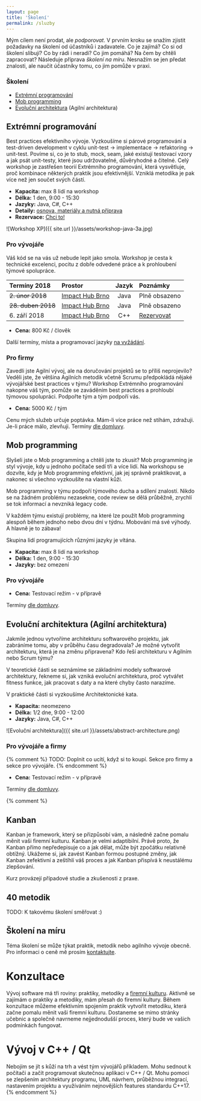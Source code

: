 ```yaml
---
layout: page
title: 'Školení'
permalink: /sluzby
---
```


Mým cílem není prodat, ale *podporovat*.
V prvním kroku se snažím zjistit požadavky na školení od účastníků i zadavatele.
Co je zajímá? Co si od školení slibují? Co by rádi i neradi? Co jim pomáhá? Na čem by chtěli zapracovat?
Následuje příprava *školení na míru*. Nesnažím se jen předat znalosti, ale naučit účastníky tomu, co jim pomůže v praxi.

### Školení

- [Extrémní programování](/sluzby#extrémní-programování)
- [Mob programming](/sluzby#mob-programming)
- [Evoluční architektura](/sluzby#evoluční-architektura) (Agilní architektura)

## Extrémní programování

Best practices efektivního vývoje. Vyzkoušíme si párové programování a test-driven development
v cyklu unit-test &rarr; implementace &rarr; refaktoring &rarr; unit-test.
Povíme si, co je to stub, mock, seam, jaké existují testovací vzory a jak
psát unit-testy, které jsou udržovatelné, důvěryhodné a čitelné.
Celý workshop je zastřešen teorií Extrémního programování, která vysvětluje,
proč kombinace některých praktik jsou efektivnější.
Vzniklá metodika je pak více než jen součet svých částí.

- **Kapacita:** max 8 lidí na workshop
- **Délka:** 1 den, 9:00 - 15:30
- **Jazyky:** Java, C#, C++
- **Detaily:** [osnova, materiály a nutná příprava](/workshop-extremniho-programovani)
- **Rezervace:** [Chci to!](/workshop-extremniho-programovani-rezervace)

![Workshop XP]({{ site.url }}/assets/workshop-java-3a.jpg)

### Pro vývojáře

Váš kód se na vás už nebude lepit jako smola. Workshop je cesta k technické excelenci,
pocitu z dobře odvedené práce a k prohloubení týmové spolupráce.

| Termíny 2018             | Prostor                                       | Jazyk | Poznámky      |
|:------------------------ |:--------------------------------------------- |:-----:|:--------------|
| ~~2. únor 2018~~         | [Impact Hub Brno](https://www.hubbrno.cz/en/) | Java  | Plně obsazeno |
| ~~28. duben 2018~~       | [Impact Hub Brno](https://www.hubbrno.cz/en/) | Java  | Plně obsazeno |
| 6. září 2018             | [Impact Hub Brno](https://www.hubbrno.cz/en/) | C++   | [Rezervovat](/workshop-extremniho-programovani-rezervace) |

- **Cena:** 800 Kč / člověk

Další termíny, místa a programovací jazyky [na vyžádání](/kontakt).

### Pro firmy

Zavedli jste Agilní vývoj, ale na doručování projektů se to příliš neprojevilo?
Veděli jste, že většina Agilních metodik včetně Scrumu předpokládá nějaké vývojářské best practices v týmu?
Workshop Extrémního programování nakopne váš tým, pomůže se zaváděním best practices a prohloubí týmovou spolupráci.
Podpořte tým a tým podpoří vás.

- **Cena:** 5000 Kč / tým

Cenu mých služeb určuje poptávka. Mám-li více práce než stíhám, zdražuji. Je-li práce málo, zlevňuji.
Termíny [dle domluvy](/kontakt).

## Mob programming

Slyšeli jste o Mob programming a chtěli jste to zkusit?
Mob programming je styl vývoje, kdy u jednoho počítače sedí tři a více lidí.
Na workshopu se dozvíte, kdy je Mob programming efektivní, jak jej správně
praktikovat, a nakonec si všechno vyzkoušíte na vlastní kůži.

Mob programming v týmu podpoří týmového ducha a sdílení znalostí.
Nikdo se na žádném problému nezasekne, code review se dělá průběžně,
zrychlí se tok informací a nevzniká legacy code.

V každém týmu existují problémy, na které lze
použít Mob programming alespoň během jednoho nebo dvou dní v týdnu.
Mobování má své výhody. A hlavně je to zábava!

Skupina lidí programujících různými jazyky je vítána.

- **Kapacita:** max 8 lidí na workshop
- **Délka:** 1 den, 9:00 - 15:30
- **Jazyky:** bez omezení

### Pro vývojáře

- **Cena:** Testovací režim - v přípravě

Termíny [dle domluvy](/kontakt).

## Evoluční architektura (Agilní architektura)

Jakmile jednou vytvoříme architekturu softwarového projektu,
jak zabráníme tomu, aby v průběhu času degradovala?
Je možné vytvořit architekturu, která je na změnu připravena?
Kdo řeší architekturu v Agilním nebo Scrum týmu?

V teoretické části se seznámíme se základními modely softwarové architektury,
řekneme si, jak vzniká evoluční architektura, proč vytvářet fitness funkce,
jak pracovat s daty a na které chyby často narazíme.

V praktické části si vyzkoušíme Architektonické kata.

- **Kapacita:** neomezeno
- **Délka:** 1/2 dne, 9:00 - 12:00
- **Jazyky:** Java, C#, C++

![Evoluční architektura]({{ site.url }}/assets/abstract-architecture.png)

### Pro vývojáře a firmy

{% comment %}
TODO: Doplnit co ucítí, když si to koupí. Sekce pro firmy a sekce pro vývojáře.
{% endcomment %}

- **Cena:** Testovací režim - v přípravě

Termíny [dle domluvy](/kontakt).

{% comment %}
## Kanban

Kanban je framework, který se přizpůsobí vám, a následně začne pomalu měnit vaši firemní kulturu.
Kanban je velmi adaptibilní. Právě proto, že Kanban přímo nepředepisuje co a jak dělat,
může být zpočátku relativně obtížný. Ukážeme si, jak zavést Kanban formou postupné změny,
jak Kanban zefektivní a zeštíhlí váš proces a jak Kanban přispívá k neustálému zlepšování.

Kurz provázejí případové studie a zkušenosti z praxe.

## 40 metodik

TODO: K takovému školení směřovat :)

## Školení na míru

Téma školení se může týkat praktik, metodik nebo agilního vývoje obecně.
Pro informaci o ceně mě prosím [kontaktujte](/kontakt).

# Konzultace

Vývoj software má tři roviny: praktiky, metodiky a [firemní kulturu](/firemni-kultura).
Aktivně se zajímám o praktiky a metodiky, mám přesah do firemní kultury.
Během konzultace můžeme efektivním spojením praktik vytvořit metodiku, která začne pomalu
měnit vaši firemní kulturu. Dostaneme se mimo stránky učebnic a společně navrneme nejjednodušší
proces, který bude ve vašich podmínkách fungovat.

# Vývoj v C++ / Qt

Nebojím se jít s kůží na trh a vést tým vývojářů příkladem. Mohu sednout k počítači a začít programovat
skutečnou aplikaci v C++ / Qt. Mohu pomoci se zlepšením architektury programu, UML návrhem,
průběžnou integrací, nastavením projektu a využíváním nejnovějších features standardu C++17.
{% endcomment %}

